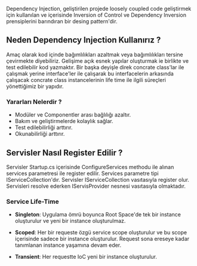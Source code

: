 Dependency Injection, geliştirilen projede loosely coupled code geliştirmek için kullanılan ve içerisinde Inversion of Control ve Dependency Inversion prensiplerini barındıran bir desing pattern'dir.
## Neden Dependency Injection Kullanırız ?
Amaç olarak kod içinde bağımlılıkları azaltmak veya bağımlılıkları tersine çevirmekte diyebiliriz. Gelişime açık esnek yapılar oluşturmak ie birlikte ve test edilebilir kod yazmaktır. Bir başka deyişle direk concrate class'lar ile çalışmak yerine interface'ler ile çalışarak bu interfacelerin arkasında çalışacak concrate class instancelerinin life time ile ilgili süreçleri yönettiğimiz bir yapıdır.

### Yararları Nelerdir ?
* Modüler ve Componentler arası bağlılığı azaltır.
* Bakım ve geliştirmelerde kolaylık sağlar.
* Test edilebilirliği arttırır.
* Okunabilirliği arttırır.

## Servisler Nasıl Register Edilir ?

Servisler Startup.cs içerisinde ConfigureServices methodu ile alınan services parametresi ile register edilir. Services parametre tipi IServiceCollection'dır. Servisler IServiceCollection vasıtasıyla register olur. Servisleri resolve ederken IServisProvider nesnesi vasıtasıyla olmaktadır.

### Service Life-Time

* **Singleton**: Uygulama ömrü boyunca Root Space'de tek bir instance oluşturulur ve yeni bir instance oluşturulmaz.

* **Scoped**: Her bir requeste özgü service scope oluşturulur ve bu scope içerisinde sadece bir instance oluşturulur. Request sona ereseye kadar tanımlanan instance yaşamına devam eder.

* **Transient**: Her requestte IoC  yeni bir instance oluşturulur.